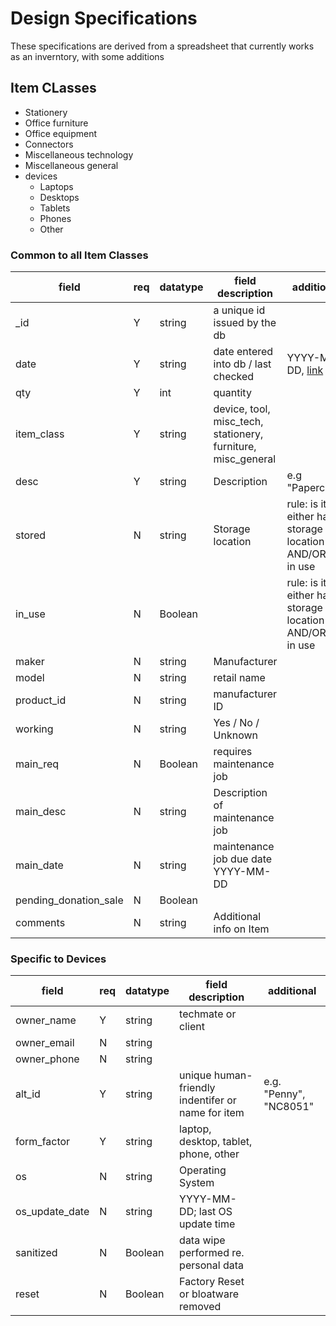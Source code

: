 # Design Specifications

These specifications are derived from a spreadsheet that currently 
 works as an inverntory, with some additions
 
## Item CLasses

- Stationery
- Office furniture
- Office equipment
- Connectors
- Miscellaneous technology
- Miscellaneous general
- devices
	- Laptops
	- Desktops
	- Tablets
	- Phones
	- Other 

### Common to all Item Classes


| field	|req| datatype | field description | additional |
|-------|---|----------|-------------------|------------|
| _id	 | Y | string  | a unique id issued by the db |
| date   | Y |  string | date entered into db / last checked | YYYY-MM-DD, [link](https://docs.couchbase.com/server/current/n1ql/n1ql-language-reference/datefun.html#date-formats)
| qty	 | Y |int | quantity | 
| item_class | Y | string | device, tool, misc_tech, stationery, furniture, misc_general |
| desc   | Y | string | Description | e.g "Paperclips" |
| stored | N | string |Storage location | rule: is item either has a storage location AND/OR is in use |
| in_use | N | Boolean |	| rule: is item either has a storage location AND/OR is in use |
| maker | N | string | Manufacturer |
| model | N | string | retail name |
| product_id | N | string | manufacturer ID |
| working | N | string | Yes / No / Unknown |
| main_req |  N | Boolean | requires maintenance job |
| main_desc | N | string | Description of maintenance job |
| main_date | N | string | maintenance job due date YYYY-MM-DD |
| pending_donation_sale | N | Boolean |
| comments | N | string |Additional info on Item |

### Specific to Devices

| field  |req| datatype | field description | additional |
|--------|---|----------|-------------------|------------|
| owner_name | Y | string | techmate or client |
| owner_email | N | string |
| owner_phone | N | string |
| alt_id | Y | string | unique human-friendly indentifer or name for item | e.g. "Penny", "NC8051" |
| form_factor | Y | string | laptop, desktop, tablet, phone, other |
| os | N | string |Operating System |
| os_update_date | N | string |YYYY-MM-DD; last OS update time |
| sanitized | N | Boolean | data wipe performed re. personal data |
| reset | N | Boolean | Factory Reset or bloatware removed |
 

 
    
